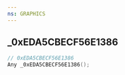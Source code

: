 ```yaml
---
ns: GRAPHICS
---
```

## _0xEDA5CBECF56E1386

```c
// 0xEDA5CBECF56E1386
Any _0xEDA5CBECF56E1386();
```

